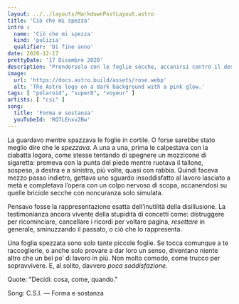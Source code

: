 ```yaml
---
layout: ../../layouts/MarkdownPostLayout.astro
title: 'Ciò che mi spezza'
intro : 
  name: 'Ciò che mi spezza'
  kind: 'pulizia'
  qualifier: 'Di fine anno'
date: 2020-12-17
prettyDate: '17 Dicembre 2020'
description: "Prendersela con le foglie secche, accanirsi contro il destino, soprattutto quando questo ormai ha fatto il suo corso: l'inutilità della disillusione."
image:
  url: 'https://docs.astro.build/assets/rose.webp'
  alt: 'The Astro logo on a dark background with a pink glow.'
tags: [ "polaroid", "super8", "voyeur" ]
artists: [ "csi" ]
song:
  title: 'Forma e sostanza'
  youTubeId: 'RQ7LEnxv2Bw'
---
```


La guardavo mentre spazzava le foglie in cortile. O forse sarebbe stato meglio dire che le *spezzava*. A una a una, prima le calpestava con la ciabatta logora, come stesse tentando di spegnere un mozzicone di sigaretta: premeva con la punta del piede mentre ruotava il tallone, sospeso, a destra e a sinistra, più volte, quasi con rabbia. Quindi faceva mezzo passo indietro, gettava uno sguardo insoddisfatto al lavoro lasciato a metà e completava l’opera con un colpo nervoso di scopa, accanendosi su quelle briciole secche con noncuranza solo simulata.

Pensavo fosse la rappresentazione esatta dell’inutilità della disillusione. La testimonianza ancora vivente della stupidità di concetti come: distruggere per ricominciare, cancellare i ricordi per voltare pagina, *resettare* in generale, sminuzzando il passato, o ciò che lo rappresenta.

Una foglia spezzata sono solo tante piccole foglie. Se tocca comunque a te raccoglierle, o anche solo provare a dar loro un senso, diventano niente altro che un bel po’ di lavoro in più. Non molto comodo, come trucco per sopravvivere. E, al solito, davvero *poca soddisfazione*.

Quote:
"Decidi: cosa, come, quando."

Song:
C.S.I. — Forma e sostanza